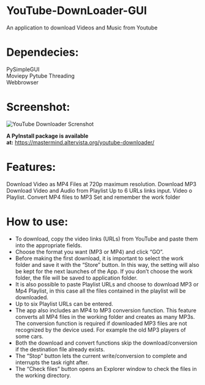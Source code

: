 # YouTube-DownLoader-GUI
An application to download Videos and Music from Youtube


# Dependecies:

PySimpleGUI  
Moviepy 
Pytube 
Threading  
Webbrowser


# Screenshot:

![YouTube Downloader Screnshot](Aspose.Words.02392d84-84ea-4a17-a3fd-99fda3114872.001.png)

**A PyInstall package is available at:** <https://mastermind.altervista.org/youtube-downloader/>


# Features:

Download Video as MP4 Files at 720p maximum resolution.
Download MP3
Download Video and Audio from Playlist
Up to 6 URLs links input. Video o Playlist.
Convert MP4 files to MP3
Set and remember the work folder


# How to use:

- To download, copy the video links (URLs) from YouTube and paste them into the appropriate fields. 
- Choose the format you want (MP3 or MP4) and click “GO”. 
- Before making the first download, it is important to select the work folder and save it with the “Store” button. In this way, the setting will also be kept for the next launches of the App. If you don’t choose the work folder, the file will be saved to application folder. 
- It is also possible to paste Playlist URLs and choose to download MP3 or Mp4 Playlist, in this case all the files contained in the playlist will be downloaded. 
- Up to six Playlist URLs can be entered. 
- The app also includes an MP4 to MP3 conversion function. This feature converts all MP4 files in the working folder and creates as many MP3s. The conversion function is required if downloaded MP3 files are not recognized by the device used. For example the old MP3 players of some cars. 
- Both the download and convert functions skip the download/conversion if the destination file already exists. 
- The “Stop” button lets the current write/conversion to complete and interrupts the task right after. 
- The “Check files” button opens an Explorer window to check the files in the working directory.
